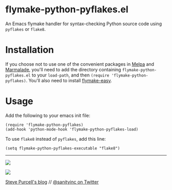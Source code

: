 flymake-python-pyflakes.el
==========================

An Emacs flymake handler for syntax-checking Python source code using
`pyflakes` or `flake8`.

Installation
=============

If you choose not to use one of the convenient packages in
[Melpa][melpa] and [Marmalade][marmalade], you'll need to add the
directory containing `flymake-python-pyflakes.el` to your `load-path`, and then
`(require 'flymake-python-pyflakes)`. You'll also need to install
[flymake-easy](https://github.com/purcell/flymake-easy).

Usage
=====

Add the following to your emacs init file:

    (require 'flymake-python-pyflakes)
    (add-hook 'python-mode-hook 'flymake-python-pyflakes-load)

To use `flake8` instead of `pyflakes`, add this line:

    (setq flymake-python-pyflakes-executable "flake8")

[marmalade]: http://marmalade-repo.org
[melpa]: http://melpa.milkbox.net

<hr>

[![](http://api.coderwall.com/purcell/endorsecount.png)](http://coderwall.com/purcell)

[![](http://www.linkedin.com/img/webpromo/btn_liprofile_blue_80x15.png)](http://uk.linkedin.com/in/stevepurcell)

[Steve Purcell's blog](http://www.sanityinc.com/) // [@sanityinc on Twitter](https://twitter.com/sanityinc)

